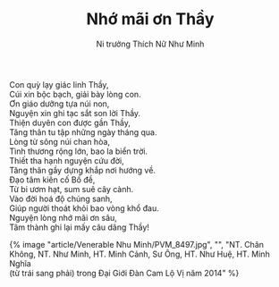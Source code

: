 ﻿---
title: Nhớ mãi ơn Thầy
author: Ni trưởng Thích Nữ Như Minh
---

<div class="verse" id="poem-nho-mai"><p>Con quỳ lạy giác linh Thầy,<br/>
Cúi xin bộc bạch, giải bày lòng con.<br/>
Ơn giáo dưỡng tựa núi non,<br/>
Nguyện xin ghi tạc sắt son lời Thầy.<br/>
Thiện duyên con được gần Thầy,<br/>
Tăng thân tu tập những ngày tháng qua.<br/>
Lòng từ sông núi chan hòa,<br/>
Tình thương rộng lớn, bao la biển trời.<br/>
Thiết tha hạnh nguyện cứu đời,<br/>
Tăng thân gầy dựng khắp nơi hướng về.<br/>
Đạo tâm kiên cố Bồ đề,<br/>
Từ bi ươm hạt, sum suê cây cành.<br/>
Vào đời hoá độ chúng sanh,<br/>
Giúp người thoát khỏi bao vòng khổ đau.<br/>
Nguyện lòng nhớ mãi ơn sâu,<br/>
Tâm thành ghi lại mấy câu dâng Thầy!</p>
</div>

<div class="article-end"></div>

{% image "article/Venerable Nhu Minh/PVM_8497.jpg", "", "NT. Chân Không, NT. Như Minh, HT. Minh Cảnh, Sư Ông, HT. Như Huệ, HT. Minh Nghĩa<br/>(từ trái sang phải) trong Đại Giới Đàn Cam Lộ Vị năm 2014" %}
